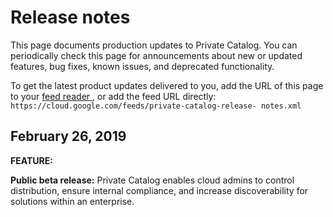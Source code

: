 #  Release notes

This page documents production updates to Private Catalog. You can
periodically check this page for announcements about new or updated features,
bug fixes, known issues, and deprecated functionality.

To get the latest product updates delivered to you, add the URL of this page
to your [ feed reader
](https://wikipedia.org/wiki/Comparison_of_feed_aggregators) , or add the feed
URL directly: ` https://cloud.google.com/feeds/private-catalog-release-
notes.xml `

##  February 26, 2019

**FEATURE:**

**Public beta release:** Private Catalog enables cloud admins to control
distribution, ensure internal compliance, and increase discoverability for
solutions within an enterprise.

